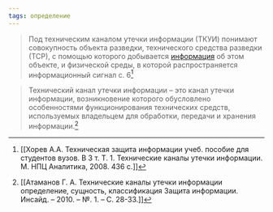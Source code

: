```yaml
---
tags: определение
---
```


>Под техническим каналом утечки информации (ТКУИ) понимают совокупность объекта разведки, технического средства разведки (ТСР), с помощью которого добывается [информация](Информация.md) об этом объекте, и физической среды, в которой распространяется информационный сигнал
>с. 6[^1]

[^1]:[[Хорев А.А. Техническая защита информации учеб. пособие для студентов вузов. В 3 т. Т. 1. Технические каналы утечки информации. М. НПЦ Аналитика, 2008. 436 с.]]

>Технический канал утечки информации – это канал утечки информации, возникновение которого обусловлено особенностями функционирования технических средств, используемых владельцем для обработки, передачи и хранения информации.[^2]

[^2]:[[Атаманов Г. А. Технические каналы утечки информации определение, сущность, классификация Защита информации. Инсайд. – 2010. – №. 1. – С. 28-33.]]